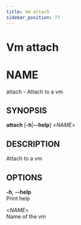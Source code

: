 ```yaml
---
title: Vm attach
sidebar_position: 77
---
```


# Vm attach

# NAME

attach - Attach to a vm

## SYNOPSIS

**attach** \[**-h**\|**--help**\] \<*NAME*\>

## DESCRIPTION

Attach to a vm

## OPTIONS

**-h**, **--help**  
Print help

\<*NAME*\>  
Name of the vm
